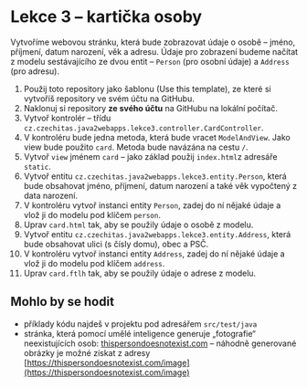 # Lekce 3 – kartička osoby

Vytvoříme webovou stránku, která bude zobrazovat údaje o osobě – jméno, příjmení, datum narození, věk a adresu. Údaje pro zobrazení budeme načítat z modelu
sestávajícího ze dvou entit – `Person` (pro osobní údaje) a `Address` (pro adresu). 

1. Použij toto repository jako šablonu (Use this template), ze které si vytvoříš repository ve svém účtu na GitHubu.
1. Naklonuj si repository **ze svého účtu** na GitHubu na lokální počítač.
1. Vytvoř kontrolér – třídu `cz.czechitas.java2webapps.lekce3.controller.CardController`.
1. V kontroléru bude jedna metoda, která bude vracet `ModelAndView`. Jako view bude použito `card`. Metoda bude navázána na cestu `/`.
1. Vytvoř `view` jménem `card` – jako základ použij `index.html`z adresáře `static`.
1. Vytvoř entitu `cz.czechitas.java2webapps.lekce3.entity.Person`, která bude obsahovat jméno, příjmení, datum narození a také věk vypočtený z data narození.    
1. V kontroléru vytvoř instanci entity `Person`, zadej do ní nějaké údaje a vlož ji do modelu pod klíčem `person`.
1. Uprav `card.html` tak, aby se použily údaje o osobě z modelu.
1. Vytvoř entitu `cz.czechitas.java2webapps.lekce3.entity.Address`, která bude obsahovat ulici (s čísly domu), obec a PSČ.
1. V kontroléru vytvoř instanci entity `Address`, zadej do ní nějaké údaje a vlož ji do modelu pod klíčem `address`.
1. Uprav `card.ftlh` tak, aby se použily údaje o adrese z modelu.

## Mohlo by se hodit
* příklady kódu najdeš v projektu pod adresářem `src/test/java`
* stránka, která pomocí umělé inteligence generuje „fotografie“ neexistujících osob: [thispersondoesnotexist.com](https://thispersondoesnotexist.com/) – 
  náhodně generované obrázky je možné získat z adresy [https://thispersondoesnotexist.com/image](https://thispersondoesnotexist.com/image)
